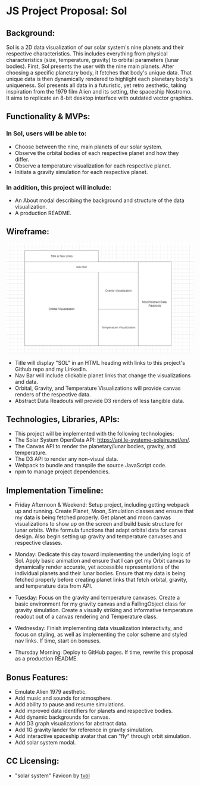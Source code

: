 # JS Project Proposal: Sol

## Background:

Sol is a 2D data visualization of our solar system's nine planets and their respective characteristics. This includes everything from physical characteristics (size, temperature, gravity) to orbital parameters (lunar bodies). First, Sol presents the user with the nine main planets. After choosing a specific planetary body, it fetches that body's unique data. That unique data is then dynamically rendered to highlight each planetary body's uniqueness. Sol presents all data in a futuristic, yet retro aesthetic, taking inspiration from the 1979 film Alien and its setting, the spaceship Nostromo. It aims to replicate an 8-bit desktop interface with outdated vector graphics.

## Functionality & MVPs:

### In Sol, users will be able to:

* Choose between the nine, main planets of our solar system.
* Observe the orbital bodies of each respective planet and how they differ.
* Observe a temperature visualization for each respective planet.
* Initiate a gravity simulation for each respective planet.

### In addition, this project will include:

* An About modal describing the background and structure of the data visualization.
* A production README.


## Wireframe:

![Sol Wireframe](./wireframe.png)

* Title will display "SOL" in an HTML heading with links to this project's Github repo and my LinkedIn.
* Nav Bar will include clickable planet links that change the visualizations and data.
* Orbital, Gravity, and Temperature Visualizations will provide canvas renders of the respective data.
* Abstract Data Readouts will provide D3 renders of less tangible data.


## Technologies, Libraries, APIs:

* This project will be implemented with the following technologies:
* The Solar System OpenData API: https://api.le-systeme-solaire.net/en/.
* The Canvas API to render the planetary/lunar bodies, gravity, and temperature.
* The D3 API to render any non-visual data.
* Webpack to bundle and transpile the source JavaScript code.
* npm to manage project dependencies.


## Implementation Timeline:

* Friday Afternoon & Weekend: Setup project, including getting webpack up and running. Create Planet, Moon, Simulation classes and ensure that my data is being fetched properly. Get planet and moon canvas visualizations to show up on the screen and build basic structure for lunar orbits. Write formula functions that adapt orbital data for canvas design. Also begin setting up gravity and temperature canvases and respective classes.

* Monday: Dedicate this day toward implementing the underlying logic of Sol. Apply basic animation and ensure that I can get my Orbit canvas to dynamically render accurate, yet accessible representations of the individual planets and their lunar bodies. Ensure that my data is being fetched properly before creating planet links that fetch orbital, gravity, and temperature data from API. 

* Tuesday: Focus on the gravity and temperature canvases. Create a basic environment for my gravity canvas and a FallingObject class for gravity simulation. Create a visually striking and informative temperature readout out of a canvas rendering and Temperature class.

* Wednesday: Finish implementing data visualization interactivity, and focus on styling, as well as implementing the color scheme and styled nav links. If time, start on bonuses.

* Thursday Morning: Deploy to GitHub pages. If time, rewrite this proposal as a production README.


## Bonus Features:

* Emulate Alien 1979 aesthetic.
* Add music and sounds for atmosphere.
* Add ability to pause and resume simulations.
* Add improved data identifiers for planets and respective bodies.
* Add dynamic backgrounds for canvas.
* Add D3 graph visualizations for abstract data.
* Add 1G gravity lander for reference in gravity simulation.
* Add interactive spaceship avatar that can "fly" through orbit simulation.
* Add solar system modal.


## CC Licensing:

* "solar system" Favicon by [tvol](https://thenounproject.com/icon/solar-system-1245933/)

